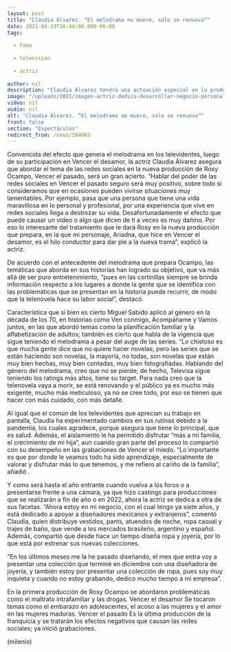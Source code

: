 ```yaml
---
layout: post
title: "Claudia Álvarez. “El melodrama no muere, solo se renueva”"
date: 2021-04-23T16:44:00.000-06:00
tags:
  
  - Fama
  
  - television
  
  - actriz
  
author: nil
description: "Claudia Álvarez tendrá una actuación especial en la producción de Rosy Ocampo, Vencer el pasado, y además planea la presentación de su línea de ropa y joyería para el próximo mes."
image: "/uploads/2021/images-actriz-dedica-desarrollar-negocio-personal_0_29_853_531.jpeg"
video: nil
audio: nil
alt: "Claudia Álvarez. “El melodrama no muere, solo se renueva”"
front: false
section: "Espectáculos"
redirect_from: /news/184065
---
```


Convencida del efecto que genera el melodrama en los televidentes, luego de su participación en Vencer el desamor, la actriz Claudia Álvarez asegura que abordar el tema de las redes sociales en la nueva producción de Rosy Ocampo, Vencer el pasado, será un gran acierto. “Hablar del poder de las redes sociales en Vencer el pasado seguro será muy positivo, sobre todo si consideramos que en ocasiones pueden vivirse situaciones muy lamentables. Por ejemplo, pasa que una persona que tiene una vida maravillosa en lo personal y profesional, por una experiencia que vive en redes sociales llega a destrozar su vida.  Desafortunadamente el efecto que puede causar un video o algo que dicen de ti a veces es muy dañino. Por eso lo interesante del tratamiento que le dará Rosy en la nueva producción que prepara, en la que mi personaje, Ariadna, que hice en Vencer el desamor, es el hilo conductor para dar pie a la nueva trama”, explicó la actriz. 

De acuerdo con el antecedente del melodrama que prepara Ocampo, las temáticas que aborda en sus historias han logrado su objetivo, que va más allá de ser puro entretenimiento, “pues en las cortinillas siempre se brinda información respecto a los lugares a donde la gente que se identifica con las problemáticas que se presentan en la historia puede recurrir, de modo que la telenovela hace su labor social”, destacó. 

Característica que si bien es cierto Miguel Sabido aplicó al género en la década de los 70, en historias como Ven conmigo, Acompáñame y Vamos juntos, en las que abordó temas como la planificación familiar y la alfabetización de adultos; también es cierto que habla de la vigencia que sigue teniendo el melodrama a pesar del auge de las series. “Lo chistoso es que mucha gente dice que no quiere hacer novelas, pero las series que se están haciendo son novelas, la mayoría, no todas, son novelas que están muy bien hechas, muy bien contadas, muy bien fotografiadas. Hablando del género del melodrama, creo que no se pierde; de hecho, Televisa sigue teniendo los ratings más altos, tiene su target. Para nada creo que la telenovela vaya a morir, se está renovando y el público ya es mucho más exigente, mucho más meticuloso, ya no se cree todo, por eso se tienen que hacer con más cuidado, con más detalle.

Al igual que el común de los televidentes que aprecian su trabajo en pantalla, Claudia ha experimentado cambios en sus rutinas debido a la pandemia, los cuales agradece, porque asegura que tiene lo principal, que es salud. Además, el aislamiento le ha permitido disfrutar “más a mi familia, el crecimiento de mi hija”, aun cuando gran parte del proceso lo compartió con su desempeño en las grabaciones de Vencer el miedo. “Lo importante es que por donde le veamos todo ha sido aprendizaje, especialmente de valorar y disfrutar más lo que tenemos, y me refiero al cariño de la familia”, añadió .

Y como será hasta el año entrante cuando vuelva a los foros o a presentarse frente a una cámara, ya que hizo castings para producciones que se realizarán a fin de año o en 2022, ahora la actriz se dedica a otra de sus facetas. “Ahora estoy en mi negocio, con el cual tengo ya siete años, y está dedicado a apoyar a diseñadores mexicanos y extranjeros”, comentó Claudia, quien distribuye vestidos, pants, atuendos de noche, ropa casual y trajes de baño, que vende a los mercados brasileño, argentino y español. Además, compartió que desde hace un tiempo diseña ropa y joyería, por lo que está por estrenar sus nuevas colecciones. 

“En los últimos meses me la he pasado diseñando, el mes que entra voy a presentar una colección que terminé en diciembre con una diseñadora de joyería, y también estoy por presentar una colección de ropa, pues soy muy inquieta y cuando no estoy grabando, dedico mucho tiempo a mi empresa”. 

En la primera producción de Rosy Ocampo se abordaron problemáticas como el maltrato intrafamiliar y las drogas. Vencer el desamor Se tocaron temas como el embarazo en adolescentes, el acoso a las mujeres y el amor en las mujeres maduras. Vencer el pasado Es la última producción de la franquicia y se tratarán los efectos negativos que causan las redes sociales; ya inició grabaciones.

(milenio)